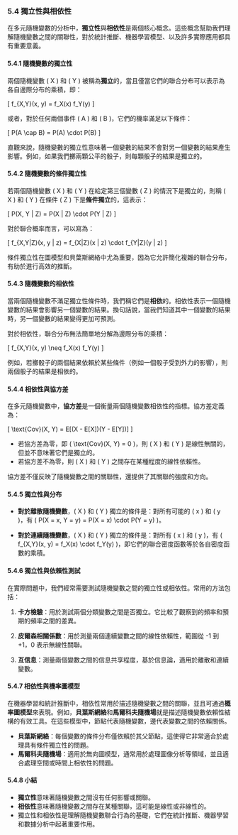 ### 5.4 獨立性與相依性

在多元隨機變數的分析中，**獨立性**與**相依性**是兩個核心概念。這些概念幫助我們理解隨機變數之間的關聯性，對於統計推斷、機器學習模型、以及許多實際應用都具有重要意義。

#### 5.4.1 隨機變數的獨立性

兩個隨機變數 \( X \) 和 \( Y \) 被稱為**獨立**的，當且僅當它們的聯合分布可以表示為各自邊際分布的乘積，即：

\[
f_{X,Y}(x, y) = f_X(x) f_Y(y)
\]

或者，對於任何兩個事件 \( A \) 和 \( B \)，它們的機率滿足以下條件：

\[
P(A \cap B) = P(A) \cdot P(B)
\]

直觀來說，隨機變數的獨立性意味著一個變數的結果不會對另一個變數的結果產生影響。例如，如果我們擲兩顆公平的骰子，則每顆骰子的結果是獨立的。

#### 5.4.2 隨機變數的條件獨立性

若兩個隨機變數 \( X \) 和 \( Y \) 在給定第三個變數 \( Z \) 的情況下是獨立的，則稱 \( X \) 和 \( Y \) 在條件 \( Z \) 下是**條件獨立**的，這表示：

\[
P(X, Y | Z) = P(X | Z) \cdot P(Y | Z)
\]

對於聯合概率而言，可以寫為：

\[
f_{X,Y|Z}(x, y | z) = f_{X|Z}(x | z) \cdot f_{Y|Z}(y | z)
\]

條件獨立性在圖模型和貝葉斯網絡中尤為重要，因為它允許簡化複雜的聯合分布，有助於進行高效的推斷。

#### 5.4.3 隨機變數的相依性

當兩個隨機變數不滿足獨立性條件時，我們稱它們是**相依**的。相依性表示一個隨機變數的結果會影響另一個變數的結果。換句話說，當我們知道其中一個變數的結果時，另一個變數的結果變得更加可預測。

對於相依性，聯合分布無法簡單地分解為邊際分布的乘積：

\[
f_{X,Y}(x, y) \neq f_X(x) f_Y(y)
\]

例如，若擲骰子的兩個結果依賴於某些條件（例如一個骰子受到外力的影響），則兩個骰子的結果是相依的。

#### 5.4.4 相依性與協方差

在多元隨機變數中，**協方差**是一個衡量兩個隨機變數相依性的指標。協方差定義為：

\[
\text{Cov}(X, Y) = E[(X - E[X])(Y - E[Y])]
\]

- 若協方差為零，即 \( \text{Cov}(X, Y) = 0 \)，則 \( X \) 和 \( Y \) 是線性無關的，但並不意味著它們是獨立的。
- 若協方差不為零，則 \( X \) 和 \( Y \) 之間存在某種程度的線性依賴性。

協方差不僅反映了隨機變數之間的關聯性，還提供了其關聯的強度和方向。

#### 5.4.5 獨立性與分布

- **對於離散隨機變數**，\( X \) 和 \( Y \) 獨立的條件是：對所有可能的 \( x \) 和 \( y \)，有 \( P(X = x, Y = y) = P(X = x) \cdot P(Y = y) \)。

- **對於連續隨機變數**，\( X \) 和 \( Y \) 獨立的條件是：對所有 \( x \) 和 \( y \)，有 \( f_{X,Y}(x, y) = f_X(x) \cdot f_Y(y) \)，即它們的聯合密度函數等於各自密度函數的乘積。

#### 5.4.6 獨立性與依賴性測試

在實際問題中，我們經常需要測試隨機變數之間的獨立性或相依性。常用的方法包括：

1. **卡方檢驗**：用於測試兩個分類變數之間是否獨立。它比較了觀察到的頻率和預期的頻率之間的差異。

2. **皮爾森相關係數**：用於測量兩個連續變數之間的線性依賴性，範圍從 -1 到 +1，0 表示無線性關聯。

3. **互信息**：測量兩個變數之間的信息共享程度，基於信息論，適用於離散和連續變數。

#### 5.4.7 相依性與機率圖模型

在機器學習和統計推斷中，相依性常用於描述隨機變數之間的關聯，並且可通過**概率圖模型**來表現。例如，**貝葉斯網絡**和**馬爾科夫隨機場**就是描述隨機變數依賴性結構的有效工具。在這些模型中，節點代表隨機變數，邊代表變數之間的依賴關係。

- **貝葉斯網絡**：每個變數的條件分布僅依賴於其父節點，這使得它非常適合於處理具有條件獨立性的問題。
- **馬爾科夫隨機場**：適用於無向圖模型，通常用於處理圖像分析等領域，並且適合處理空間或時間上相依性的問題。

#### 5.4.8 小結

- **獨立性**意味著隨機變數之間沒有任何影響或關聯。
- **相依性**意味著隨機變數之間存在某種關聯，這可能是線性或非線性的。
- 獨立性和相依性是理解隨機變數聯合行為的基礎，它們在統計推斷、機器學習和數據分析中起著重要作用。